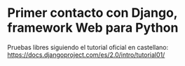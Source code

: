 # Primer contacto con Django, framework Web para Python
Pruebas libres siguiendo el tutorial oficial en castellano:
https://docs.djangoproject.com/es/2.0/intro/tutorial01/